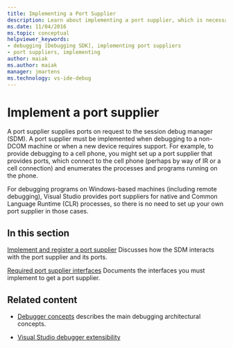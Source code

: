 ```yaml
---
title: Implementing a Port Supplier
description: Learn about implementing a port supplier, which is necessary when debugging to a non-DCOM machine or when a new device requires support.
ms.date: 11/04/2016
ms.topic: conceptual
helpviewer_keywords:
- debugging [Debugging SDK], implementing port suppliers
- port suppliers, implementing
author: maiak
ms.author: maiak
manager: jmartens
ms.technology: vs-ide-debug
---
```

# Implement a port supplier

A port supplier supplies ports on request to the session debug manager (SDM). A port supplier must be implemented when debugging to a non-DCOM machine or when a new device requires support. For example, to provide debugging to a cell phone, you might set up a port supplier that provides ports, which connect to the cell phone (perhaps by way of IR or a cell connection) and enumerates the processes and programs running on the phone.

 For debugging programs on Windows-based machines (including remote debugging), Visual Studio provides port suppliers for native and Common Language Runtime (CLR) processes, so there is no need to set up your own port supplier in those cases.

## In this section
 [Implement and register a port supplier](../../extensibility/debugger/implementing-and-registering-a-port-supplier.md)
 Discusses how the SDM interacts with the port supplier and its ports.

 [Required port supplier interfaces](../../extensibility/debugger/required-port-supplier-interfaces.md)
 Documents the interfaces you must implement to get a port supplier.

## Related content
- [Debugger concepts](../../extensibility/debugger/debugger-concepts.md) describes the main debugging architectural concepts.

- [Visual Studio debugger extensibility](../../extensibility/debugger/visual-studio-debugger-extensibility.md)
